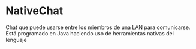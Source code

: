# NativeChat
Chat que puede usarse entre los miembros de una LAN para comunicarse. Está programado en Java haciendo uso de herramientas nativas del lenguaje
